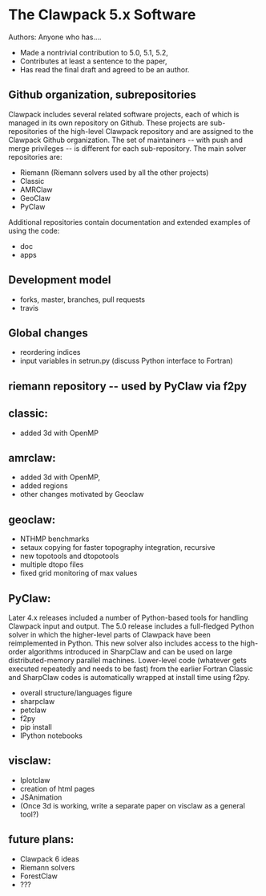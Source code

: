 
# The Clawpack 5.x Software

Authors: Anyone who has....
* Made a nontrivial contribution to 5.0, 5.1, 5.2,
* Contributes at least a sentence to the paper,
* Has read the final draft and agreed to be an author.

## Github organization, subrepositories
Clawpack includes several related software projects, each of which is managed in its own repository on Github.  These projects are sub-repositories of the high-level Clawpack repository and are assigned to the Clawpack Github organization.  The set of maintainers -- with push and merge privileges -- is different for each sub-repository.  The main solver repositories are:

- Riemann (Riemann solvers used by all the other projects)
- Classic
- AMRClaw
- GeoClaw
- PyClaw

Additional repositories contain documentation and extended examples of using the code:
- doc
- apps

## Development model
* forks, master, branches, pull requests
* travis

## Global changes
* reordering indices
* input variables in setrun.py (discuss Python interface to Fortran)

## riemann repository -- used by PyClaw via f2py

## classic: 
* added 3d with OpenMP

## amrclaw: 
* added 3d with OpenMP, 
* added regions
* other changes motivated by Geoclaw

## geoclaw: 
* NTHMP benchmarks
* setaux copying for faster topography integration, recursive 
* new topotools and dtopotools
* multiple dtopo files
* fixed grid monitoring of max values

## PyClaw:
Later 4.x releases included a number of Python-based tools for handling Clawpack input and output.  The 5.0 release includes a full-fledged Python solver in which the higher-level parts of Clawpack have been reimplemented in Python.  This new solver also includes access to the high-order algorithms introduced in SharpClaw and can be used on large distributed-memory parallel machines.  Lower-level code (whatever gets executed repeatedly and needs to be fast) from the earlier Fortran Classic and SharpClaw codes is automatically wrapped at install time using f2py.

* overall structure/languages figure
* sharpclaw
* petclaw
* f2py
* pip install
* IPython notebooks

## visclaw:
* Iplotclaw
* creation of html pages
* JSAnimation
* (Once 3d is working, write a separate paper on visclaw as a general tool?)

## future plans:
* Clawpack 6 ideas
* Riemann solvers
* ForestClaw
* ???

